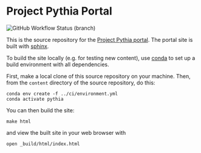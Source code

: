 # Project Pythia Portal

![GitHub Workflow Status (branch)](https://img.shields.io/github/workflow/status/NCAR/pythia-portal/deploy-site/main?logo=github&style=for-the-badge)

This is the source repository for the [Project Pythia portal](https://projectpythia.github.io).
The portal site is built with [sphinx](https://www.sphinx-doc.org/).

To build the site locally (e.g. for testing new content),
use [conda](https://docs.conda.io/) to set up a build environment with all dependencies.

First, make a local clone of this source repository on your machine.
Then, from the `content` directory of the source repository, do this:
```
conda env create -f ../ci/environment.yml
conda activate pythia
```

You can then build the site:
```
make html
```
and view the built site in your web browser with
```
open _build/html/index.html
```
